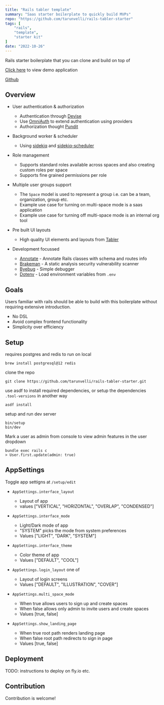 ```yaml
---
title: "Rails tabler template"
summary: "Saas starter boilerplate to quickly build MVPs"
repo: "https://github.com/tarunvelli/rails-tabler-starter"
tags: [
    "rails",
    "template",
    "starter kit"
]
date: "2022-10-26"
---
```


Rails starter boilerplate that you can clone and build on top of

[Click here](https://rails-tabler.fly.dev) to view demo application

[Github](https://github.com/tarunvelli/rails-tabler-starter)

## Overview

* User authentication & authorization

    * Authentication through [Devise](https://github.com/heartcombo/devise)
    * Use [OmniAuth](https://github.com/heartcombo/devise/wiki/OmniAuth%3A-Overview) to extend authentication using providers
    * Authorization thought [Pundit](https://github.com/varvet/pundit)

* Background worker & scheduler

    * Using [sidekiq](https://github.com/mperham/sidekiq/) and [sidekiq-scheduler](https://github.com/sidekiq-scheduler/sidekiq-scheduler)

* Role management

    * Supports standard roles available across spaces and also creating custom roles per space
    * Supports fine grained permissions per role

* Multiple user groups support

    * The `Space` model is used to represent a group i.e. can be a team, organization, group etc.
    * Example use case for turning on multi-space mode is a saas application
    * Example use case for turning off multi-space mode is an internal org tool

* Pre built UI layouts

    * High quality UI elements and layouts from [Tabler](https://tabler.io/)

* Development focussed

    * [Annotate](https://github.com/ctran/annotate_models) - Annotate Rails classes with schema and routes info
    * [Brakeman](https://github.com/presidentbeef/brakeman) - A static analysis security vulnerability scanner
    * [Byebug](https://github.com/deivid-rodriguez/byebug) - Simple debugger
    * [Dotenv](https://github.com/bkeepers/dotenv) - Load environment variables from `.env`

## Goals

Users familiar with rails should be able to build with this boilerplate without requiring extensive introduction.

* No DSL
* Avoid complex frontend functionality
* Simplicity over efficiency

## Setup

requires postgres and redis to run on local

```
brew install postgresql@12 redis
```

clone the repo

```
git clone https://github.com/tarunvelli/rails-tabler-starter.git
```

use asdf to install required dependencies, or setup the dependencies `.tool-versions` in another way
```
asdf install
```

setup and run dev server
```
bin/setup
bin/dev
```

Mark a user as admin from console to view admin features in the user dropdown
```
bundle exec rails c
> User.first.update(admin: true)
```

## AppSettings

Toggle app settigns at `/setup/edit`

* `AppSettings.interface_layout`
    * Layout of app
    * values ["VERTICAL", "HORIZONTAL", "OVERLAP", "CONDENSED"]

* `AppSettings.interface_mode`
    * Light/Dark mode of app
    * "SYSTEM" picks the mode from system preferences
    * Values ["LIGHT", "DARK", "SYSTEM"]

* `AppSettings.interface_theme`
    * Color theme of app
    * Values ["DEFAULT", "COOL"]

* `AppSettings.login_layout` one of
    * Layout of login screens
    * Values ["DEFAULT", "ILLUSTRATION", "COVER"]

* `AppSettings.multi_space_mode`
    * When true allows users to sign up and create spaces
    * When false allows only admin to invite users and create spaces
    * Values [true, false]

* `AppSettings.show_landing_page`
    * When true root path renders landing page
    * When false root path redirects to sign in page
    * Values [true, false]

## Deployment

TODO: instructions to deploy on fly.io etc.

## Contribution

Contribution is welcome!
